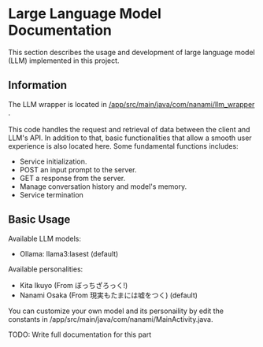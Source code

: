 <h1 align="left">Large Language Model Documentation</h1>

<p>This section describes the usage and development of large language model (LLM) implemented in this project.</p>

<h2 align="left">Information</h2>

<p>The LLM wrapper is located in 
    <a href="https://github.com/Pooh555/Nanami-Chan/tree/main/app/src/main/java/com/nanami/llm_wrapper" target="_blank">/app/src/main/java/com/nanami/llm_wrapper
  </a>
  .
  <br></br>
  This code handles the request and retrieval of data between the client and LLM's API. In addition to that, basic functionalities that allow a smooth user experience is also located here. Some fundamental functions includes:

  - Service initialization.
  - POST an input prompt to the server.
  - GET a response from the server.
  - Manage conversation history and model's memory.
  - Service termination</p>

<h2 align="left">Basic Usage</h2>

<p>Available LLM models:

 -  Ollama: llama3:lasest (default)
 
 Available personalities:
 
 - Kita Ikuyo (From ぼっちざろっく!)
 - Nanami Osaka (From 現実もたまには嘘をつく) (default)</p>

 You can customize your own model and its personaility by edit the constants in /app/src/main/java/com/nanami/MainActivity.java. 

<p>TODO: Write full documentation for this part</p>
